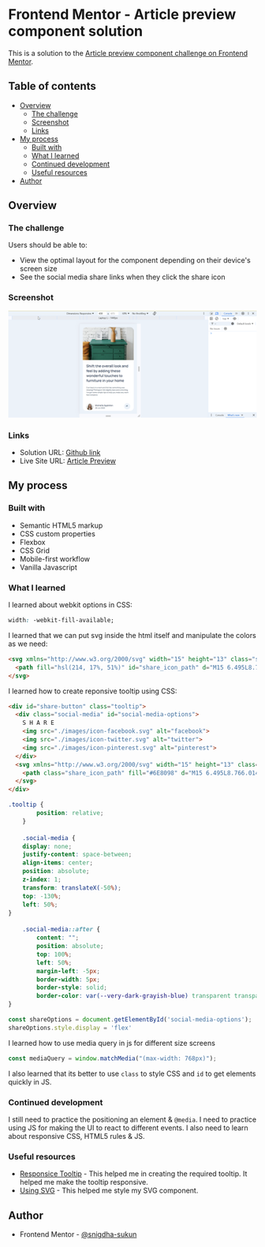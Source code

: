# Frontend Mentor - Article preview component solution

This is a solution to the [Article preview component challenge on Frontend Mentor](https://www.frontendmentor.io/challenges/article-preview-component-dYBN_pYFT).

## Table of contents

- [Overview](#overview)
  - [The challenge](#the-challenge)
  - [Screenshot](#screenshot)
  - [Links](#links)
- [My process](#my-process)
  - [Built with](#built-with)
  - [What I learned](#what-i-learned)
  - [Continued development](#continued-development)
  - [Useful resources](#useful-resources)
- [Author](#author)

## Overview

### The challenge

Users should be able to:

- View the optimal layout for the component depending on their device's screen size
- See the social media share links when they click the share icon

### Screenshot

![](./screenshot.gif)

### Links

- Solution URL: [Github link](https://github.com/snigdha-sukun/article-preview-component)
- Live Site URL: [Article Preview](https://article-preview-component-eight.vercel.app/)

## My process

### Built with

- Semantic HTML5 markup
- CSS custom properties
- Flexbox
- CSS Grid
- Mobile-first workflow
- Vanilla Javascript

### What I learned

I learned about webkit options in CSS:
```css
width: -webkit-fill-available;
```

I learned that we can put svg inside the html itself and manipulate the colors as we need:
```html
<svg xmlns="http://www.w3.org/2000/svg" width="15" height="13" class="share_icon" id="share-icon">
  <path fill="hsl(214, 17%, 51%)" id="share_icon_path" d="M15 6.495L8.766.014V3.88H7.441C3.33 3.88 0 7.039 0 10.936v2.049l.589-.612C2.59 10.294 5.422 9.11 8.39 9.11h.375v3.867L15 6.495z" />
</svg>
```

I learned how to create reponsive tooltip using CSS:

```html
<div id="share-button" class="tooltip">
  <div class="social-media" id="social-media-options">
    S H A R E
    <img src="./images/icon-facebook.svg" alt="facebook">
    <img src="./images/icon-twitter.svg" alt="twitter">
    <img src="./images/icon-pinterest.svg" alt="pinterest">
  </div>
  <svg xmlns="http://www.w3.org/2000/svg" width="15" height="13" class="share_icon">
    <path class="share_icon_path" fill="#6E8098" d="M15 6.495L8.766.014V3.88H7.441C3.33 3.88 0 7.039 0 10.936v2.049l.589-.612C2.59 10.294 5.422 9.11 8.39 9.11h.375v3.867L15 6.495z" />
  </svg>
</div>
```

```css
.tooltip {
        position: relative;
    }

    .social-media {
    display: none;
    justify-content: space-between;
    align-items: center;
    position: absolute;
    z-index: 1;
    transform: translateX(-50%);
    top: -130%;
    left: 50%;
}

    .social-media::after {
        content: "";
        position: absolute;
        top: 100%;
        left: 50%;
        margin-left: -5px;
        border-width: 5px;
        border-style: solid;
        border-color: var(--very-dark-grayish-blue) transparent transparent transparent;
}
```

```js
const shareOptions = document.getElementById('social-media-options');
shareOptions.style.display = 'flex'
```

I learned how to use media query in js for different size screens
```js
const mediaQuery = window.matchMedia("(max-width: 768px)");
```

I also learned that its better to use `class` to style CSS and `id` to get elements quickly in JS.

### Continued development

I still need to practice the positioning an element & `@media`. I need to practice using JS for making the UI to react to different events. I also need to learn about responsive CSS, HTML5 rules & JS.

### Useful resources

- [Responsice Tooltip](https://www.youtube.com/watch?v=IEywhi4w5Ts) - This helped me in creating the required tooltip. It helped me make the tooltip responsive.
- [Using SVG](https://css-tricks.com/using-svg/) - This helped me style my SVG component.

## Author

- Frontend Mentor - [@snigdha-sukun](https://www.frontendmentor.io/profile/snigdha-sukun)

